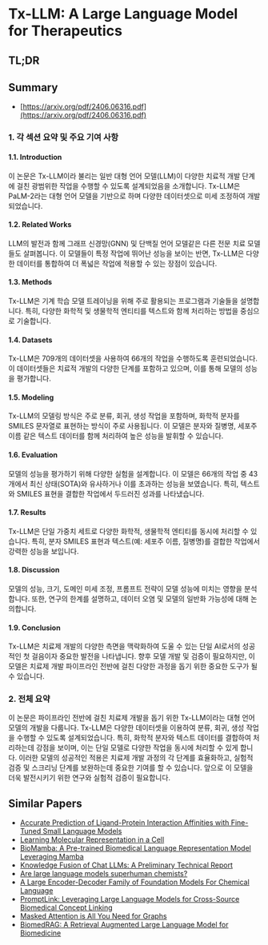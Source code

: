 # Tx-LLM: A Large Language Model for Therapeutics
## TL;DR
## Summary
- [https://arxiv.org/pdf/2406.06316.pdf](https://arxiv.org/pdf/2406.06316.pdf)

### 1. 각 섹션 요약 및 주요 기여 사항

#### 1.1. Introduction
이 논문은 Tx-LLM이라 불리는 일반 대형 언어 모델(LLM)이 다양한 치료적 개발 단계에 걸친 광범위한 작업을 수행할 수 있도록 설계되었음을 소개합니다. Tx-LLM은 PaLM-2라는 대형 언어 모델을 기반으로 하며 다양한 데이터셋으로 미세 조정하여 개발되었습니다.

#### 1.2. Related Works
LLM의 발전과 함께 그래프 신경망(GNN) 및 단백질 언어 모델같은 다른 전문 치료 모델들도 살펴봅니다. 이 모델들이 특정 작업에 뛰어난 성능을 보이는 반면, Tx-LLM은 다양한 데이터를 통합하여 더 폭넓은 작업에 적용할 수 있는 장점이 있습니다.

#### 1.3. Methods
Tx-LLM은 기계 학습 모델 트레이닝을 위해 주로 활용되는 프로그램과 기술들을 설명합니다. 특히, 다양한 화학적 및 생물학적 엔티티를 텍스트와 함께 처리하는 방법을 중심으로 기술합니다.

#### 1.4. Datasets
Tx-LLM은 709개의 데이터셋을 사용하여 66개의 작업을 수행하도록 훈련되었습니다. 이 데이터셋들은 치료적 개발의 다양한 단계를 포함하고 있으며, 이를 통해 모델의 성능을 평가합니다.

#### 1.5. Modeling
Tx-LLM의 모델링 방식은 주로 분류, 회귀, 생성 작업을 포함하며, 화학적 분자를 SMILES 문자열로 표현하는 방식이 주로 사용됩니다. 이 모델은 분자와 질병명, 세포주 이름 같은 텍스트 데이터를 함께 처리하여 높은 성능을 발휘할 수 있습니다.

#### 1.6. Evaluation
모델의 성능을 평가하기 위해 다양한 실험을 설계합니다. 이 모델은 66개의 작업 중 43개에서 최신 상태(SOTA)와 유사하거나 이를 초과하는 성능을 보였습니다. 특히, 텍스트와 SMILES 표현을 결합한 작업에서 두드러진 성과를 나타냈습니다.

#### 1.7. Results
Tx-LLM은 단일 가중치 세트로 다양한 화학적, 생물학적 엔티티를 동시에 처리할 수 있습니다. 특히, 분자 SMILES 표현과 텍스트(예: 세포주 이름, 질병명)를 결합한 작업에서 강력한 성능을 보입니다.

#### 1.8. Discussion
모델의 성능, 크기, 도메인 미세 조정, 프롬프트 전략이 모델 성능에 미치는 영향을 분석합니다. 또한, 연구의 한계를 설명하고, 데이터 오염 및 모델의 일반화 가능성에 대해 논의합니다.

#### 1.9. Conclusion
Tx-LLM은 치료제 개발의 다양한 측면을 맥락화하여 도울 수 있는 단일 AI로서의 성공적인 첫 걸음이자 중요한 발전을 나타냅니다. 향후 모델 개발 및 검증이 필요하지만, 이 모델은 치료제 개발 파이프라인 전반에 걸친 다양한 과정을 돕기 위한 중요한 도구가 될 수 있습니다.

### 2. 전체 요약
이 논문은 파이프라인 전반에 걸친 치료제 개발을 돕기 위한 Tx-LLM이라는 대형 언어 모델의 개발을 다룹니다. Tx-LLM은 다양한 데이터셋을 이용하여 분류, 회귀, 생성 작업을 수행할 수 있도록 설계되었습니다. 특히, 화학적 분자와 텍스트 데이터를 결합하여 처리하는데 강점을 보이며, 이는 단일 모델로 다양한 작업을 동시에 처리할 수 있게 합니다. 이러한 모델의 성공적인 적용은 치료제 개발 과정의 각 단계를 효율화하고, 실험적 검증 및 스크리닝 단계를 보완하는데 중요한 기여를 할 수 있습니다. 앞으로 이 모델을 더욱 발전시키기 위한 연구와 실험적 검증이 필요합니다.

## Similar Papers
- [Accurate Prediction of Ligand-Protein Interaction Affinities with Fine-Tuned Small Language Models](2407.00111.md)
- [Learning Molecular Representation in a Cell](2406.12056.md)
- [BioMamba: A Pre-trained Biomedical Language Representation Model Leveraging Mamba](2408.02600.md)
- [Knowledge Fusion of Chat LLMs: A Preliminary Technical Report](2402.16107.md)
- [Are large language models superhuman chemists?](2404.01475.md)
- [A Large Encoder-Decoder Family of Foundation Models For Chemical Language](2407.20267.md)
- [PromptLink: Leveraging Large Language Models for Cross-Source Biomedical Concept Linking](2405.07500.md)
- [Masked Attention is All You Need for Graphs](2402.10793.md)
- [BiomedRAG: A Retrieval Augmented Large Language Model for Biomedicine](2405.00465.md)
